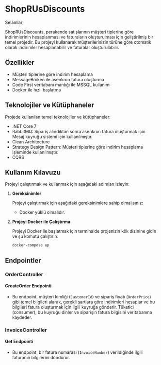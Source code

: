 ﻿# ShopRUsDiscounts


Selamlar;

ShopRUsDiscounts, perakende satışlarının müşteri tiplerine göre indirimlerinin hesaplanması ve faturaların oluşturulması için geliştirilmiş bir temel projedir.
Bu projeyi kullanarak müşterilerinizin türüne göre otomatik olarak indirimler hesaplanabilir ve faturalar oluşturulabilir. 

## Özellikler

- Müşteri tiplerine göre indirim hesaplama
- MessageBroken ile asenkron fatura oluşturma
- Code First veritabanı mantığı ile MSSQL kullanımı
- Docker ile hızlı başlatma


## Teknolojiler ve Kütüphaneler

Projede kullanılan temel teknolojiler ve kütüphaneler:

- .NET Core 7
- RabbitMQ: Sipariş alındıktan sonra asenkron fatura oluşturmak için Mesaj kuyruğu sistemi için kullanılmıştır.
- Clean Architecture
- Strategy Design Pattern: Müşteri tiplerine göre indirim hesaplama işleminde kullanılmıştır.
- CQRS

## Kullanım Kılavuzu

Projeyi çalıştırmak ve kullanmak için aşağıdaki adımları izleyin:

1. **Gereksinimler**

   Projeyi çalıştırmak için aşağıdaki gereksinimlere sahip olmalısınız:
   - Docker yüklü olmalıdır.

2. **Projeyi Docker ile Çalıştırma**

   Projeyi Docker ile başlatmak için terminalde projenizin kök dizinine gidin ve şu komutu çalıştırın:

   ```bash
   docker-compose up


## Endpointler

### OrderController

#### CreateOrder Endpointi

- Bu endpoint, müşteri kimliği (`CustomerId`) ve sipariş fiyatı (`OrderPrice`) gibi temel bilgileri alarak, gerekli şartlara göre indirimleri hesaplar ve bu bilgileri fatura oluşturmak için ilgili kuyruğa gönderir.
Tüketici (consumer), bu kuyruğu dinler ve siparişin fatura bilgisini veritabanına kaydeder.


### InvoiceController

#### Get Endpointi

-  Bu endpoint, bir fatura numarası (`InvoiceNumber`) verildiğinde ilgili faturanın bilgilerini döndürür.



